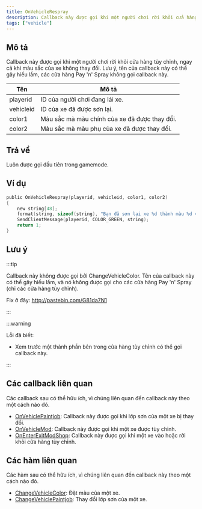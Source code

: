 ```yaml
---
title: OnVehicleRespray
description: Callback này được gọi khi một người chơi rời khỏi cửa hàng tùy chỉnh, ngay cả khi không thay đổi màu sắc.
tags: ["vehicle"]
---
```


## Mô tả

Callback này được gọi khi một người chơi rời khỏi cửa hàng tùy chỉnh, ngay cả khi màu sắc của xe không thay đổi. Lưu ý, tên của callback này có thể gây hiểu lầm, các cửa hàng Pay 'n' Spray không gọi callback này.

| Tên        | Mô tả                                                    |
|------------|----------------------------------------------------------|
| playerid   | ID của người chơi đang lái xe.                          |
| vehicleid  | ID của xe đã được sơn lại.                              |
| color1     | Màu sắc mà màu chính của xe đã được thay đổi.           |
| color2     | Màu sắc mà màu phụ của xe đã được thay đổi.             |

## Trả về

Luôn được gọi đầu tiên trong gamemode.

## Ví dụ

```c
public OnVehicleRespray(playerid, vehicleid, color1, color2)
{
    new string[48];
    format(string, sizeof(string), "Bạn đã sơn lại xe %d thành màu %d và %d!", vehicleid, color1, color2);
    SendClientMessage(playerid, COLOR_GREEN, string);
    return 1;
}
```

## Lưu ý

:::tip

Callback này không được gọi bởi ChangeVehicleColor. Tên của callback này có thể gây hiểu lầm, và nó không được gọi cho các cửa hàng Pay 'n' Spray (chỉ các cửa hàng tùy chỉnh).

Fix ở đây: http://pastebin.com/G81da7N1

:::

:::warning

Lỗi đã biết:

- Xem trước một thành phần bên trong cửa hàng tùy chỉnh có thể gọi callback này.

:::

## Các callback liên quan

Các callback sau có thể hữu ích, vì chúng liên quan đến callback này theo một cách nào đó.

- [OnVehiclePaintjob](OnVehiclePaintjob): Callback này được gọi khi lớp sơn của một xe bị thay đổi.
- [OnVehicleMod](OnVehicleMod): Callback này được gọi khi một xe được tùy chỉnh.
- [OnEnterExitModShop](OnEnterExitModShop): Callback này được gọi khi một xe vào hoặc rời khỏi cửa hàng tùy chỉnh.

## Các hàm liên quan

Các hàm sau có thể hữu ích, vì chúng liên quan đến callback này theo một cách nào đó.

- [ChangeVehicleColor](../functions/ChangeVehicleColor): Đặt màu của một xe.
- [ChangeVehiclePaintjob](../functions/ChangeVehiclePaintjob): Thay đổi lớp sơn của một xe.